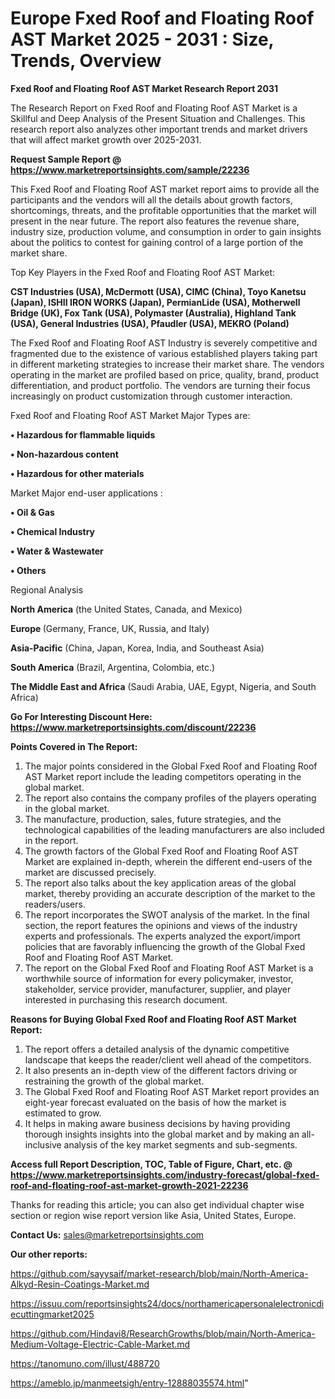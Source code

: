 # Europe Fxed Roof and Floating Roof AST Market 2025 - 2031 : Size, Trends, Overview

<strong>Fxed Roof and Floating Roof AST Market Research Report 2031</strong>

The Research Report on Fxed Roof and Floating Roof AST Market is a Skillful and Deep Analysis of the Present Situation and Challenges. This research report also analyzes other important trends and market drivers that will affect market growth over 2025-2031.

<strong>Request Sample Report @ <a href=https://www.marketreportsinsights.com/sample/22236>https://www.marketreportsinsights.com/sample/22236</a></strong>

This Fxed Roof and Floating Roof AST market report aims to provide all the participants and the vendors will all the details about growth factors, shortcomings, threats, and the profitable opportunities that the market will present in the near future. The report also features the revenue share, industry size, production volume, and consumption in order to gain insights about the politics to contest for gaining control of a large portion of the market share.

Top Key Players in the Fxed Roof and Floating Roof AST Market:

<strong>CST Industries (USA), McDermott (USA), CIMC (China), Toyo Kanetsu (Japan), ISHII IRON WORKS (Japan), PermianLide (USA), Motherwell Bridge (UK), Fox Tank (USA), Polymaster (Australia), Highland Tank (USA), General Industries (USA), Pfaudler (USA), MEKRO (Poland)</strong>

The Fxed Roof and Floating Roof AST Industry is severely competitive and fragmented due to the existence of various established players taking part in different marketing strategies to increase their market share. The vendors operating in the market are profiled based on price, quality, brand, product differentiation, and product portfolio. The vendors are turning their focus increasingly on product customization through customer interaction.

Fxed Roof and Floating Roof AST Market Major Types are:

<strong>• Hazardous for flammable liquids

• Non-hazardous content

• Hazardous for other materials</strong>

Market Major end-user applications :

<strong>• Oil & Gas

• Chemical Industry

• Water & Wastewater

• Others</strong>

Regional Analysis

</u><strong><b>North America</b></strong> (the United States, Canada, and Mexico)

<strong><b>Europe </b></strong>(Germany, France, UK, Russia, and Italy)

<strong><b>Asia-Pacific</b></strong> (China, Japan, Korea, India, and Southeast Asia)

<strong><b>South America</b></strong> (Brazil, Argentina, Colombia, etc.)

<strong><b>The Middle East and Africa</b></strong> (Saudi Arabia, UAE, Egypt, Nigeria, and South Africa)

<strong>Go For Interesting Discount Here: <a href=https://www.marketreportsinsights.com/discount/22236>https://www.marketreportsinsights.com/discount/22236</a></strong>

<strong>Points Covered in The Report:</strong>
<ol>
  <li>The major points considered in the Global Fxed Roof and Floating Roof AST Market report include the leading competitors operating in the global market.</li>
  <li>The report also contains the company profiles of the players operating in the global market.</li>
  <li>The manufacture, production, sales, future strategies, and the technological capabilities of the leading manufacturers are also included in the report.</li>
  <li>The growth factors of the Global Fxed Roof and Floating Roof AST Market are explained in-depth, wherein the different end-users of the market are discussed precisely.</li>
  <li>The report also talks about the key application areas of the global market, thereby providing an accurate description of the market to the readers/users.</li>
  <li>The report incorporates the SWOT analysis of the market. In the final section, the report features the opinions and views of the industry experts and professionals. The experts analyzed the export/import policies that are favorably influencing the growth of the Global Fxed Roof and Floating Roof AST Market.</li>
  <li>The report on the Global Fxed Roof and Floating Roof AST Market is a worthwhile source of information for every policymaker, investor, stakeholder, service provider, manufacturer, supplier, and player interested in purchasing this research document.</li>
</ol>
<strong>Reasons for Buying Global Fxed Roof and Floating Roof AST Market Report:</strong>

<ol>
  <li>The report offers a detailed analysis of the dynamic competitive landscape that keeps the reader/client well ahead of the competitors.</li>
  <li>It also presents an in-depth view of the different factors driving or restraining the growth of the global market.</li>
  <li>The Global Fxed Roof and Floating Roof AST Market report provides an eight-year forecast evaluated on the basis of how the market is estimated to grow.</li>
  <li>It helps in making aware business decisions by having providing thorough insights insights into the global market and by making an all-inclusive analysis of the key market segments and sub-segments.</li>
</ol>
<strong>Access full Report Description, TOC, Table of Figure, Chart, etc. @ <a href=https://www.marketreportsinsights.com/industry-forecast/global-fxed-roof-and-floating-roof-ast-market-growth-2021-22236>https://www.marketreportsinsights.com/industry-forecast/global-fxed-roof-and-floating-roof-ast-market-growth-2021-22236</a></strong>


Thanks for reading this article; you can also get individual chapter wise section or region wise report version like Asia, United States, Europe.

<strong>Contact Us:</strong>
sales@marketreportsinsights.com

<strong>Our other reports:</strong>

<a href=https://github.com/sayysaif/market-research/blob/main/North-America-Alkyd-Resin-Coatings-Market.md>https://github.com/sayysaif/market-research/blob/main/North-America-Alkyd-Resin-Coatings-Market.md</a>

<a href=https://issuu.com/reportsinsights24/docs/northamericapersonalelectronicdiecuttingmarket2025>https://issuu.com/reportsinsights24/docs/northamericapersonalelectronicdiecuttingmarket2025</a>

<a href=https://github.com/Hindavi8/ResearchGrowths/blob/main/North-America-Medium-Voltage-Electric-Cable-Market.md>https://github.com/Hindavi8/ResearchGrowths/blob/main/North-America-Medium-Voltage-Electric-Cable-Market.md</a>

<a href=https://tanomuno.com/illust/488720>https://tanomuno.com/illust/488720</a>

<a href=https://ameblo.jp/manmeetsigh/entry-12888035574.html>https://ameblo.jp/manmeetsigh/entry-12888035574.html</a>"
